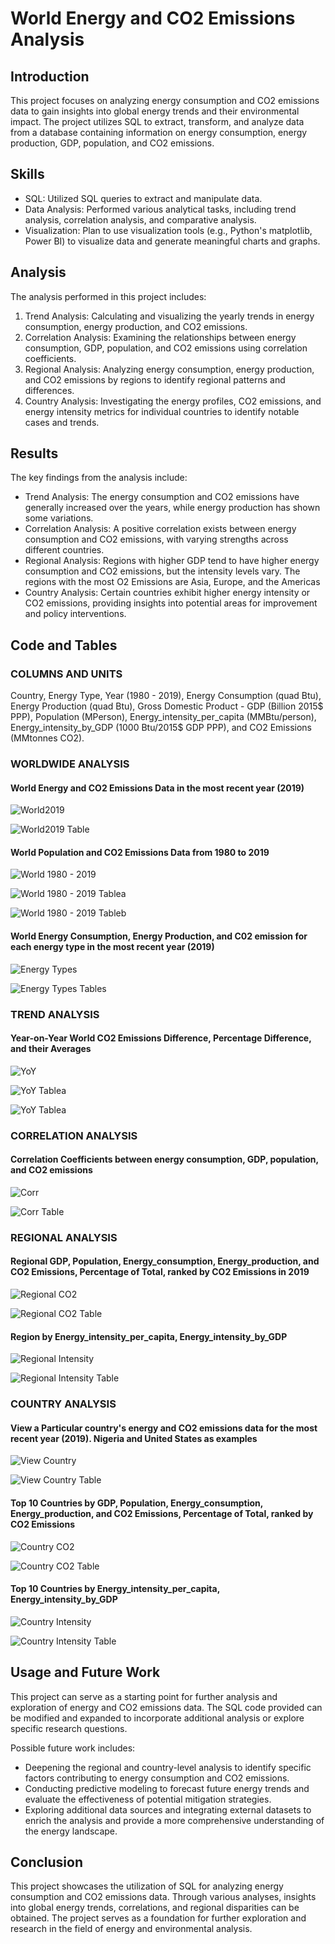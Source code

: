 
# World Energy and CO2 Emissions Analysis

## Introduction
This project focuses on analyzing energy consumption and CO2 emissions data to gain insights into global energy trends and their environmental impact. The project utilizes SQL to extract, transform, and analyze data from a database containing information on energy consumption, energy production, GDP, population, and CO2 emissions.

## Skills 
- SQL: Utilized SQL queries to extract and manipulate data.
- Data Analysis: Performed various analytical tasks, including trend analysis, correlation analysis, and comparative analysis.
- Visualization: Plan to use visualization tools (e.g., Python's matplotlib, Power BI) to visualize data and generate meaningful charts and graphs.

## Analysis
The analysis performed in this project includes:

1. Trend Analysis: Calculating and visualizing the yearly trends in energy consumption, energy production, and CO2 emissions.
2. Correlation Analysis: Examining the relationships between energy consumption, GDP, population, and CO2 emissions using correlation coefficients.
3. Regional Analysis: Analyzing energy consumption, energy production, and CO2 emissions by regions to identify regional patterns and differences.
4. Country Analysis: Investigating the energy profiles, CO2 emissions, and energy intensity metrics for individual countries to identify notable cases and trends.

## Results
The key findings from the analysis include:

- Trend Analysis: The energy consumption and CO2 emissions have generally increased over the years, while energy production has shown some variations.
- Correlation Analysis: A positive correlation exists between energy consumption and CO2 emissions, with varying strengths across different countries.
- Regional Analysis: Regions with higher GDP tend to have higher energy consumption and CO2 emissions, but the intensity levels vary. The regions with the most O2 Emissions are Asia, Europe, and the Americas
- Country Analysis: Certain countries exhibit higher energy intensity or CO2 emissions, providing insights into potential areas for improvement and policy interventions.

## Code and Tables

### COLUMNS AND UNITS
Country, Energy Type, Year (1980 - 2019), Energy Consumption (quad Btu), Energy Production (quad Btu), Gross Domestic Product - GDP  (Billion 2015$ PPP), Population (MPerson), Energy_intensity_per_capita (MMBtu/person), Energy_intensity_by_GDP (1000 Btu/2015$ GDP PPP), and CO2 Emissions (MMtonnes CO2).

### WORLDWIDE ANALYSIS
#### World Energy and CO2 Emissions Data in the most recent year (2019)

![World2019](https://github.com/JesumboOludipe/PortfolioProjects/blob/main/Countries'%20Energy%20Production%20and%20CO2%20Emissions/SQL%20Images/World2019.png)

![World2019 Table](https://github.com/JesumboOludipe/PortfolioProjects/blob/main/Countries'%20Energy%20Production%20and%20CO2%20Emissions/SQL%20Images/Results/World%20data.png)

#### World Population and CO2 Emissions Data from 1980 to 2019

![World 1980 - 2019](https://github.com/JesumboOludipe/PortfolioProjects/blob/main/Countries'%20Energy%20Production%20and%20CO2%20Emissions/SQL%20Images/World1980.png)

![World 1980 - 2019 Tablea](https://github.com/JesumboOludipe/PortfolioProjects/blob/main/Countries'%20Energy%20Production%20and%20CO2%20Emissions/SQL%20Images/Results/World%201980a.png)

![World 1980 - 2019 Tableb](https://github.com/JesumboOludipe/PortfolioProjects/blob/main/Countries'%20Energy%20Production%20and%20CO2%20Emissions/SQL%20Images/Results/World%201980b.png)

#### World Energy Consumption, Energy Production, and C02 emission for each energy type in the most recent year (2019)

![Energy Types](https://github.com/JesumboOludipe/PortfolioProjects/blob/main/Countries'%20Energy%20Production%20and%20CO2%20Emissions/SQL%20Images/energy%20types.png)

![Energy Types Tables](https://github.com/JesumboOludipe/PortfolioProjects/blob/main/Countries'%20Energy%20Production%20and%20CO2%20Emissions/SQL%20Images/Results/Energy%20types%20table.png)

### TREND ANALYSIS

#### Year-on-Year World CO2 Emissions Difference, Percentage Difference, and their Averages
![YoY](https://github.com/JesumboOludipe/PortfolioProjects/blob/main/Countries'%20Energy%20Production%20and%20CO2%20Emissions/SQL%20Images/YoY.png)

![YoY Tablea](https://github.com/JesumboOludipe/PortfolioProjects/blob/main/Countries'%20Energy%20Production%20and%20CO2%20Emissions/SQL%20Images/Results/YoYa.png)

![YoY Tablea](https://github.com/JesumboOludipe/PortfolioProjects/blob/main/Countries'%20Energy%20Production%20and%20CO2%20Emissions/SQL%20Images/Results/YoYb.png)

### CORRELATION ANALYSIS
#### Correlation Coefficients between energy consumption, GDP, population, and CO2 emissions

![Corr](https://github.com/JesumboOludipe/PortfolioProjects/blob/main/Countries'%20Energy%20Production%20and%20CO2%20Emissions/SQL%20Images/Corr.png)

![Corr Table](https://github.com/JesumboOludipe/PortfolioProjects/blob/main/Countries'%20Energy%20Production%20and%20CO2%20Emissions/SQL%20Images/Results/Corr%20Table.png)

### REGIONAL ANALYSIS

#### Regional GDP, Population, Energy_consumption, Energy_production, and CO2 Emissions, Percentage of Total, ranked by CO2 Emissions in 2019

![Regional CO2](https://github.com/JesumboOludipe/PortfolioProjects/blob/main/Countries'%20Energy%20Production%20and%20CO2%20Emissions/SQL%20Images/Regional%20CO2.png)

![Regional CO2 Table](https://github.com/JesumboOludipe/PortfolioProjects/blob/main/Countries'%20Energy%20Production%20and%20CO2%20Emissions/SQL%20Images/Results/Regional%20CO2%20Table.png)

#### Region by Energy_intensity_per_capita, Energy_intensity_by_GDP

![Regional Intensity](https://github.com/JesumboOludipe/PortfolioProjects/blob/main/Countries'%20Energy%20Production%20and%20CO2%20Emissions/SQL%20Images/Regional%20Intensity.png)

![Regional Intensity Table](https://github.com/JesumboOludipe/PortfolioProjects/blob/main/Countries'%20Energy%20Production%20and%20CO2%20Emissions/SQL%20Images/Results/Regional%20Intensity%20table.png)

### COUNTRY ANALYSIS

#### View a Particular country's energy and CO2 emissions data for the most recent year (2019). Nigeria and United States as examples

![View Country](https://github.com/JesumboOludipe/PortfolioProjects/blob/main/Countries'%20Energy%20Production%20and%20CO2%20Emissions/SQL%20Images/View%20Country.png)

![View Country Table](https://github.com/JesumboOludipe/PortfolioProjects/blob/main/Countries'%20Energy%20Production%20and%20CO2%20Emissions/SQL%20Images/Results/View%20Country%20Table.png)

#### Top 10 Countries by GDP, Population, Energy_consumption, Energy_production, and CO2 Emissions, Percentage of Total, ranked by CO2 Emissions

![Country CO2](https://github.com/JesumboOludipe/PortfolioProjects/blob/main/Countries'%20Energy%20Production%20and%20CO2%20Emissions/SQL%20Images/Country%20CO2.png)

![Country CO2 Table](https://github.com/JesumboOludipe/PortfolioProjects/blob/main/Countries'%20Energy%20Production%20and%20CO2%20Emissions/SQL%20Images/Results/Country%20CO2%20Table.png)

#### Top 10 Countries by Energy_intensity_per_capita, Energy_intensity_by_GDP

![Country Intensity](https://github.com/JesumboOludipe/PortfolioProjects/blob/main/Countries'%20Energy%20Production%20and%20CO2%20Emissions/SQL%20Images/Country%20Intensity.png)

![Country Intensity Table](https://github.com/JesumboOludipe/PortfolioProjects/blob/main/Countries'%20Energy%20Production%20and%20CO2%20Emissions/SQL%20Images/Results/Country%20Intensity%20Table.png)


## Usage and Future Work
This project can serve as a starting point for further analysis and exploration of energy and CO2 emissions data. The SQL code provided can be modified and expanded to incorporate additional analysis or explore specific research questions.

Possible future work includes:
- Deepening the regional and country-level analysis to identify specific factors contributing to energy consumption and CO2 emissions.
- Conducting predictive modeling to forecast future energy trends and evaluate the effectiveness of potential mitigation strategies.
- Exploring additional data sources and integrating external datasets to enrich the analysis and provide a more comprehensive understanding of the energy landscape.

## Conclusion
This project showcases the utilization of SQL for analyzing energy consumption and CO2 emissions data. Through various analyses, insights into global energy trends, correlations, and regional disparities can be obtained. The project serves as a foundation for further exploration and research in the field of energy and environmental analysis.
